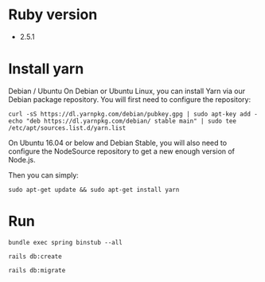 # Ruby version
  * 2.5.1

# Install yarn

Debian / Ubuntu
On Debian or Ubuntu Linux, you can install Yarn via our Debian package repository. You will first need to configure the repository:
```
curl -sS https://dl.yarnpkg.com/debian/pubkey.gpg | sudo apt-key add -
echo "deb https://dl.yarnpkg.com/debian/ stable main" | sudo tee /etc/apt/sources.list.d/yarn.list
```

On Ubuntu 16.04 or below and Debian Stable, you will also need to configure the NodeSource repository to get a new enough version of Node.js.

Then you can simply:

```
sudo apt-get update && sudo apt-get install yarn
```

# Run

```
bundle exec spring binstub --all
```

```
rails db:create
```

```
rails db:migrate
```